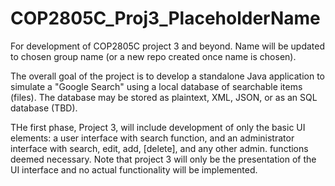 # COP2805C_Proj3_PlaceholderName
For development of COP2805C project 3 and beyond. Name will be updated to chosen group name (or a new repo created once name is chosen).

The overall goal of the project is to develop a standalone Java application to simulate a "Google Search" using a local database of searchable items (files). The database may be stored as plaintext, XML, JSON, or as an SQL database (TBD). 

THe first phase, Project 3, will include development of only the basic UI elements: a user interface with search function, and an administrator interface with search, edit, add, [delete], and any other admin. functions deemed necessary. Note that project 3 will only be the presentation of the UI interface and no actual functionality will be implemented.
